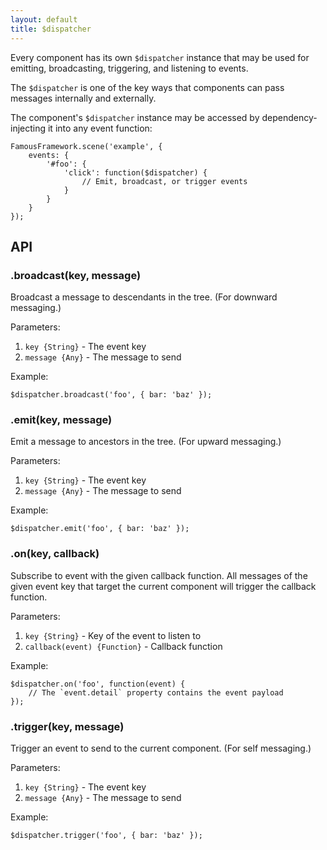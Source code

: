 ```yaml
---
layout: default
title: $dispatcher
---
```


Every component has its own `$dispatcher` instance that may be used for emitting, broadcasting, triggering, and listening to events.

The `$dispatcher` is one of the key ways that components can pass messages internally and externally.

The component's `$dispatcher` instance may be accessed by dependency-injecting it into any event function:

```
FamousFramework.scene('example', {
    events: {
        '#foo': {
            'click': function($dispatcher) {
                // Emit, broadcast, or trigger events
            }
        }
    }
});
```

## API

### .broadcast(key, message)

Broadcast a message to descendants in the tree. (For downward messaging.)

Parameters:

1. `key {String}` - The event key
2. `message {Any}` - The message to send

Example:

```
$dispatcher.broadcast('foo', { bar: 'baz' });
```


### .emit(key, message)

Emit a message to ancestors in the tree. (For upward messaging.)

Parameters:

1. `key {String}` - The event key
2. `message {Any}` - The message to send

Example:

```
$dispatcher.emit('foo', { bar: 'baz' });
```


### .on(key, callback)

Subscribe to event with the given callback function. All messages of the given event key that target the current component will trigger the callback function.

Parameters:

1. `key {String}` - Key of the event to listen to
2. `callback(event) {Function}` - Callback function

Example:

```
$dispatcher.on('foo', function(event) {
    // The `event.detail` property contains the event payload
});
```


### .trigger(key, message)

Trigger an event to send to the current component. (For self messaging.)

Parameters:

1. `key {String}` - The event key
2. `message {Any}` - The message to send

Example:

```
$dispatcher.trigger('foo', { bar: 'baz' });
```